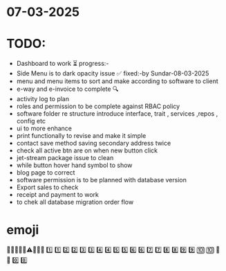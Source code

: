 # 07-03-2025

# TODO:
- Dashboard to work ⏳ progress:-
- Side Menu is to dark opacity issue  ✅ fixed:-by Sundar-08-03-2025
- menu and menu items to sort and make according to software to client
- e-way and e-invoice to complete 🔍
- activity log to plan 
- roles and permission to be complete against RBAC policy
- software folder re structure introduce interface, trait , services ,repos , config etc
- ui to more enhance
- print functionally to revise and make it simple
- contact save method saving secondary address twice
- check all active btn are on when new button click
- jet-stream package issue to clean
- while button hover hand symbol to show
- blog page to correct
- software permission is to be planned with database version
- Export sales to check
- receipt and payment to work 
- to chek all database migration order flow


# emoji
🔨📌📎🔖🚧⚠️🚩📍🚦
1️⃣ :one:	2️⃣ :two:	3️⃣ :three:
4️⃣ :four:	5️⃣ :five:	6️⃣ :six:
7️⃣ :seven:	8️⃣ :eight:	9️⃣ :nine:
🔟 :keycap_ten:	🔢 :1234:	0️⃣ :zero:

